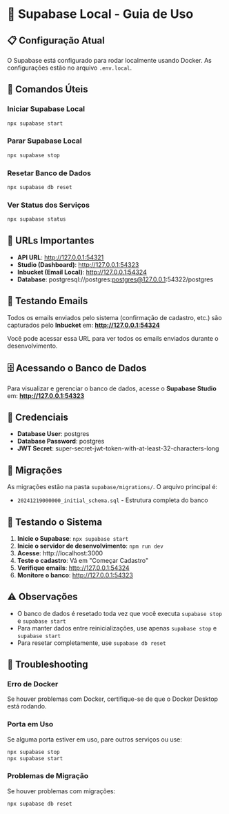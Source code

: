 # 🐳 Supabase Local - Guia de Uso

## 📋 Configuração Atual

O Supabase está configurado para rodar localmente usando Docker. As configurações estão no arquivo `.env.local`.

## 🚀 Comandos Úteis

### Iniciar Supabase Local
```bash
npx supabase start
```

### Parar Supabase Local
```bash
npx supabase stop
```

### Resetar Banco de Dados
```bash
npx supabase db reset
```

### Ver Status dos Serviços
```bash
npx supabase status
```

## 🔗 URLs Importantes

- **API URL**: http://127.0.0.1:54321
- **Studio (Dashboard)**: http://127.0.0.1:54323
- **Inbucket (Email Local)**: http://127.0.0.1:54324
- **Database**: postgresql://postgres:postgres@127.0.0.1:54322/postgres

## 📧 Testando Emails

Todos os emails enviados pelo sistema (confirmação de cadastro, etc.) são capturados pelo **Inbucket** em:
**http://127.0.0.1:54324**

Você pode acessar essa URL para ver todos os emails enviados durante o desenvolvimento.

## 🗄️ Acessando o Banco de Dados

Para visualizar e gerenciar o banco de dados, acesse o **Supabase Studio** em:
**http://127.0.0.1:54323**

## 🔑 Credenciais

- **Database User**: postgres
- **Database Password**: postgres
- **JWT Secret**: super-secret-jwt-token-with-at-least-32-characters-long

## 📝 Migrações

As migrações estão na pasta `supabase/migrations/`. O arquivo principal é:
- `20241219000000_initial_schema.sql` - Estrutura completa do banco

## 🧪 Testando o Sistema

1. **Inicie o Supabase**: `npx supabase start`
2. **Inicie o servidor de desenvolvimento**: `npm run dev`
3. **Acesse**: http://localhost:3000
4. **Teste o cadastro**: Vá em "Começar Cadastro"
5. **Verifique emails**: http://127.0.0.1:54324
6. **Monitore o banco**: http://127.0.0.1:54323

## ⚠️ Observações

- O banco de dados é resetado toda vez que você executa `supabase stop` e `supabase start`
- Para manter dados entre reinicializações, use apenas `supabase stop` e `supabase start`
- Para resetar completamente, use `supabase db reset`

## 🐛 Troubleshooting

### Erro de Docker
Se houver problemas com Docker, certifique-se de que o Docker Desktop está rodando.

### Porta em Uso
Se alguma porta estiver em uso, pare outros serviços ou use:
```bash
npx supabase stop
npx supabase start
```

### Problemas de Migração
Se houver problemas com migrações:
```bash
npx supabase db reset
```